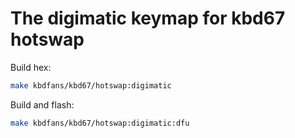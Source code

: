 # The digimatic keymap for kbd67 hotswap

Build hex:
```sh
make kbdfans/kbd67/hotswap:digimatic
```

Build and flash:
```sh
make kbdfans/kbd67/hotswap:digimatic:dfu
```


